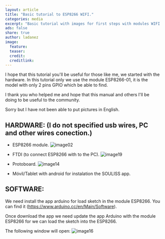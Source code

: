 ```yaml
---
layout: article
title: "Basic tutorial to ESP8266 WIFI."
categories: media
excerpt: "Basic tutorial with images for first steps with modules WIFI ESP8266 in Souliss"
ads: false
share: true
author: ladanez
image:
  feature: 
  teaser: 
  credit: 
  creditlink: 
---
```


I hope that this tutorial you'll be useful for those like me, we started with the hardware.
In this tutorial only we use the module ESP8266-01, it is the model with only 2 pins GPIO which be able to find.

I thank you who helped me and hope that this manual and others I'll be doing to be useful to the community.


Sorry but I have not been able to put pictures in English.


## HARDWARE: (I do not specified usb wires, PC and other wires conection.)

- ESP8266 module.
![image02](https://cloud.githubusercontent.com/assets/1657291/9608868/d368f570-50d0-11e5-9c3f-77585d4bbc25.jpg)

- FTDI (to connect ESP8266 with to the PC).
![image19](https://cloud.githubusercontent.com/assets/1657291/9608919/159d5616-50d1-11e5-90dd-acf8f117beb8.jpg)

- Protoboard.
![image14](https://cloud.githubusercontent.com/assets/1657291/9608930/269d1abe-50d1-11e5-8779-36ad3ff43c2c.jpg)

- Móvil/Tablet with android for instalation the SOULISS app.


## SOFTWARE:
 
We need install the app arduino for load sketch in the module ESP8266. You can find it (https://www.arduino.cc/en/Main/Software).

Once download the app we need update the app Arduino with the module ESP8266 for we can load the sketch into the ESP8266.

The following window will open:
![image16](https://cloud.githubusercontent.com/assets/1657291/9609021/a1725056-50d1-11e5-8e55-996295d03b96.png)


